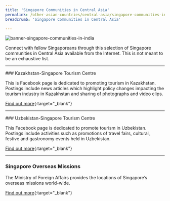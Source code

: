 ```yaml
---
title: 'Singapore Communities in Central Asia'
permalink: /other-asian-countries/central-asia/singapore-communities-in-central-asia/
breadcrumb: 'Singapore Communities in Central Asia'

---
```



![banner-singapore-communities-in-india](\images\china\sg-communities-new.jpg)

Connect with fellow Singaporeans through this selection of Singapore communities in Central Asia available from the Internet. This is not meant to be an exhaustive list.

<hr/>
### Kazakhstan-Singapore Tourism Centre

This is Facebook page is dedicated to promoting tourism in Kazakhstan. Postings include news articles which highlight policy changes impacting the tourism industry in Kazakhstan and sharing of photographs and video clips.

[Find out more](https://www.facebook.com/KazakhstanSingaporeTourismCentre/){:target="_blank"}

<hr/>
### Uzbekistan-Singapore Tourism Centre

This Facebook page is dedicated to promote tourism in Uzbekistan. Postings include activities such as promotions of travel fairs, cultural, festive and gastronomy events held in Uzbekistan.

[Find out more](https://www.facebook.com/UzbekistanSingaporeTourismCentre/){:target="_blank"}

<hr/>

### Singapore Overseas Missions

The Ministry of Foreign Affairs provides the locations of Singapore’s overseas missions world-wide.

[Find out more](https://www.mfa.gov.sg/Overseas-Missions){:target="_blank"}